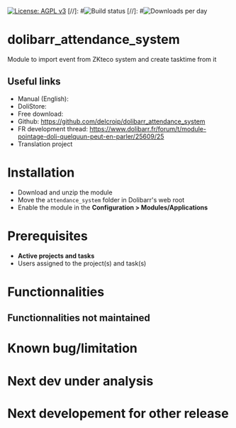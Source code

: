 
[uri_license]: http://www.gnu.org/licenses/agpl.html
[uri_license_image]: https://img.shields.io/badge/License-AGPL%20v3-blue.svg

[![License: AGPL v3][uri_license_image]][uri_license]
[//]: #![Build status](https://travis-ci.org/delcroip/dolibarr_attendance_system.svg?branch=master)
[//]: #![Downloads per day](https://img.shields.io/sourceforge/dw/dolibarr-attendance_system.svg)
# dolibarr_attendance_system
Module to import event from ZKteco system and create tasktime from it

## Useful links
* Manual (English):
* DoliStore: 
* Free download: 
* Github: https://github.com/delcroip/dolibarr_attendance_system
* FR development thread: https://www.dolibarr.fr/forum/t/module-pointage-doli-quelquun-peut-en-parler/25609/25
* Translation project

# Installation
* Download and unzip the module
* Move the `attendance_system` folder in Dolibarr's web root
* Enable the module in the **Configuration > Modules/Applications**

# Prerequisites
* **Active projects and tasks**
* Users assigned to the project(s) and task(s)

# Functionnalities



## Functionnalities not maintained


# Known bug/limitation


# Next dev under analysis



# Next developement for other release

